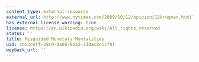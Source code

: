 ```yaml
---
content_type: external-resource
external_url: http://www.nytimes.com/2009/10/12/opinion/12krugman.html?scp=1&sq=misguided%20monetary%20mentalities%20krugman&st=cse
has_external_license_warning: true
license: https://en.wikipedia.org/wiki/All_rights_reserved
status: ''
title: Misguided Monetary Mentalities
uid: cb53ceff-28c0-4a60-96a2-240ac8c5cf81
wayback_url: ''
---
```

